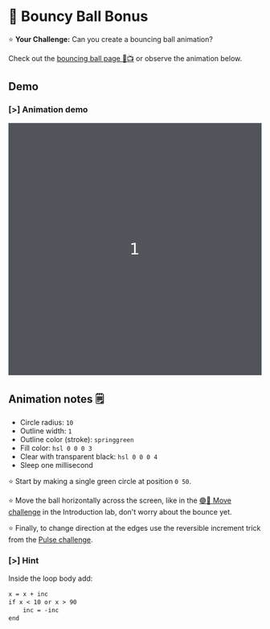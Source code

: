 # 🏓 Bouncy Ball Bonus

⭐ **Your Challenge:** Can you create a bouncing ball animation?

Check out the [bouncing ball page 🏓📺](#bounce-show) or observe the
animation below.

## Demo

### [>] Animation demo

![small centered circle](img/bounce.gif)

## Animation notes 🗒

- Circle radius: `10`
- Outline width: `1`
- Outline color (stroke): `springgreen`
- Fill color: `hsl 0 0 0 3`
- Clear with transparent black: `hsl 0 0 0 4`
- Sleep one millisecond

⭐ Start by making a single green circle at position `0 50`.

⭐ Move the ball horizontally across the screen, like in the
[🟣🚚 Move challenge](#move) in the Introduction lab, don't worry about the bounce yet.

⭐ Finally, to change direction at the edges use the reversible increment trick
from the [Pulse challenge](#pulse).

### [>] Hint

Inside the loop body add:

```evy
x = x + inc
if x < 10 or x > 90
    inc = -inc
end
```

